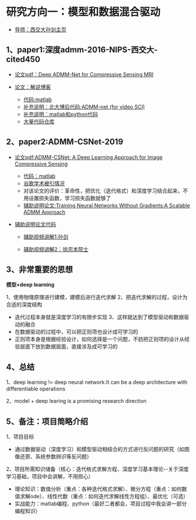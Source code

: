 #  研究方向一：模型和数据混合驱动

- [导师：西交大孙剑主页](http://gr.xjtu.edu.cn/web/jiansun/chinese)

## 1、paper1:深度admm-2016-NIPS-西交大-cited450

- [论文pdf：Deep ADMM-Net for Compressive Sensing MRI](http://gr.xjtu.edu.cn/c/document_library/get_file?folderId=1401787&name=DLFE-85574.pdf)

- [论文：解说博客](https://www.cnblogs.com/XiangGu/p/9190647.html)
  - [代码:matlab](https://github.com/search?q=Deep+ADMM-Net)
  - [补充说明：北大博后代码:ADMM-net (for video SCI)](https://github.com/mengziyi64/ADMM-net)
  - [补充说明：matlab和python代码](https://github.com/PotatoThanh/ADMM-NeuralNetworks)
  - [大量代码仓库](https://github.com/search?o=desc&q=ADMM-NET&s=stars&type=Repositories)



## 2、paper2:ADMM-CSNet-2019

- [论文pdf:ADMM-CSNet: A Deep Learning Approach for Image Compressive Sensing](https://ieeexplore.ieee.org/abstract/document/8550778)

  - [代码：matlab](https://github.com/yangyan92/ADMM-CSNet)
  - [谷歌学术被引情况](https://scholar.lanfanshu.cn/scholar?cites=18618214628876747&as_sdt=2005&sciodt=0,5&hl=zh-CN)
  - 对该论文的评价：革命性，把优化（迭代格式）和深度学习结合起来，不用设置损失函数，学习损失函数就够了
  - [辅助说明论文:Training Neural Networks Without Gradients:A Scalable ADMM Approach](http://proceedings.mlr.press/v48/taylor16.pdf)

- [辅助说明论文代码](https://github.com/PotatoThanh/ADMM-NeuralNetworks)
    
    - [辅助视频讲解1:孙剑](https://www.bilibili.com/video/BV13K411T7wD?from=search&seid=10320789613046738913)
    
    - [辅助视频讲解2：徐宗本院士](https://www.bilibili.com/video/BV1Cv41147uh?from=search&seid=13059918824089837703)
    
      

## **3、非常重要的思想**

**模型+deep learning**

1、使用物理原理进行建模，建模后进行迭代求解
2、把迭代求解的过程，设计为合适的深度结构

  - 迭代过程本身就是深度学习的有限步实现
3、这样就达到了模型驱动和数据驱动的融合
  - 在数据驱动的过程中，可以把正则项也设计成可学习的
  - 正则项本身是根据经验设计，如何选择是一个问题，不妨把正则项的设计从经验层面下放到数据层面，直接涉及成可学习的

## 4、总结

1、deep learning != deep neural network.It can be a deep architecture with differentiable operations

2、model + deep learing is a promising research direction

## 5、备注：项目简略介绍

1、项目目标

- 通过数据驱动（深度学习）和模型驱动相结合的方式进行反问题的研究（如图像还原、系统参数辨识等反问题）

2、项目所需知识储备（核心：迭代格式求解方程、深度学习基本理论--关于深度学习基础，项目中会讲解，不用担心）
- 理论知识：数值分析（重点：各种迭代格式求解）、微分方程（重点：如何数值求解ode）、线性代数（重点：如何迭代求解线性方程组）、最优化（可选）
- 实战能力：matlab编程、python（最好二者都会，项目过程中我会讲一部分编程知识）






